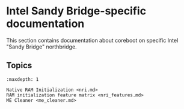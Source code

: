 # Intel Sandy Bridge-specific documentation

This section contains documentation about coreboot on specific Intel "Sandy Bridge" northbridge.

## Topics

```{toctree}
:maxdepth: 1

Native RAM Initialization <nri.md>
RAM initialization feature matrix <nri_features.md>
ME Cleaner <me_cleaner.md>
```
